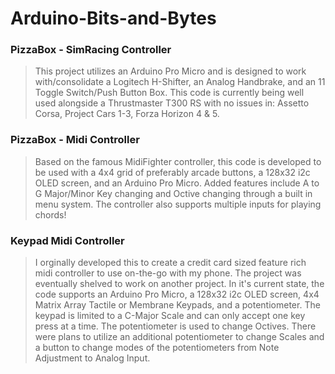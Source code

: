 # Arduino-Bits-and-Bytes

### PizzaBox - SimRacing Controller
> This project utilizes an Arduino Pro Micro and is designed to work with/consolidate a Logitech H-Shifter, an Analog Handbrake, and an 11 Toggle Switch/Push Button Box. This code is currently being well used alongside a Thrustmaster T300 RS with no issues in: Assetto Corsa, Project Cars 1-3, Forza Horizon 4 & 5. 

### PizzaBox - Midi Controller
> Based on the famous MidiFighter controller, this code is developed to be used with a 4x4 grid of preferably arcade buttons, a 128x32 i2c OLED screen, and an Arduino Pro Micro. Added features include A to G Major/Minor Key changing and Octive changing through a built in menu system. The controller also supports multiple inputs for playing chords!

### Keypad Midi Controller
> I orginally developed this to create a credit card sized feature rich midi controller to use on-the-go with my phone. The project was eventually shelved to work on another project. In it's current state, the code supports an Arduino Pro Micro, a 128x32 i2c OLED screen, 4x4 Matrix Array Tactile or Membrane Keypads, and a potentiometer. The keypad is limited to a C-Major Scale and can only accept one key press at a time. The potentiometer is used to change Octives. There were plans to utilize an additional potentiometer to change Scales and a button to change modes of the potentiometers from Note Adjustment to Analog Input.
